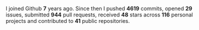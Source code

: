 
I joined Github **7** years ago. Since then I pushed **4619** commits, opened **29** issues, submitted **944** pull requests, received **48** stars across **116** personal projects and contributed to **41** public repositories.

